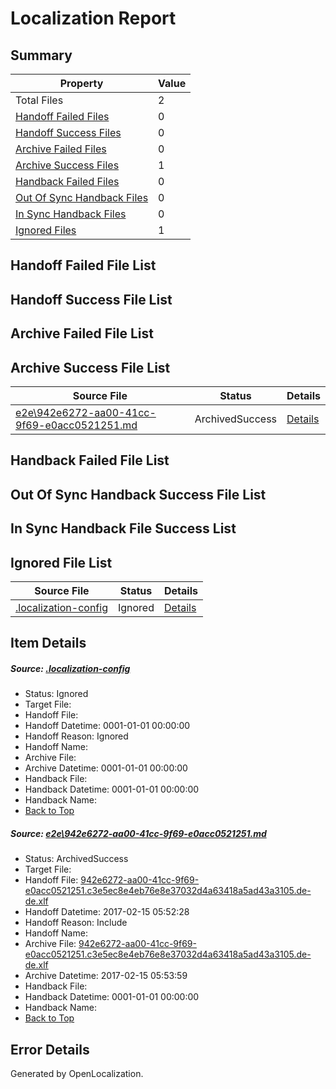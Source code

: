 # <a name='report-top'></a> Localization Report

## Summary
 Property | Value 
 -------- | ----- 
 Total Files | 2
[ Handoff Failed Files ](#handoff-failed-list)| 0
[ Handoff Success Files ](#handoff-success-list)| 0
[ Archive Failed Files ](#archive-failed-list)| 0
[ Archive Success Files ](#archive-success-list)| 1
[ Handback Failed Files ](#handback-failed-list)| 0
[ Out Of Sync Handback Files ](#outofsync-handback-success-list)| 0
[ In Sync Handback Files ](#insync-handback-success-list)| 0
[ Ignored Files ](#ignored-list)| 1

## <a name='handoff-failed-list'></a> Handoff Failed File List

## <a name='handoff-success-list'></a> Handoff Success File List

## <a name='archive-failed-list'></a> Archive Failed File List

## <a name='archive-success-list'></a> Archive Success File List
 Source File | Status | Details 
 ----------- | ------ | ------- 
 [e2e\942e6272-aa00-41cc-9f69-e0acc0521251.md](https://github.com/OpenLocalizationTestOrg/ol-test0/blob/f0862c0db733e92ba006efe06b537754dd1a327b/e2e/942e6272-aa00-41cc-9f69-e0acc0521251.md) | ArchivedSuccess | [Details](#31d81009f732c6119a34db27061195b475b655311)

## <a name='handback-failed-list'></a> Handback Failed File List

## <a name='outofsync-handback-success-list'></a> Out Of Sync Handback Success File List

## <a name='insync-handback-success-list'></a> In Sync Handback File Success List

## <a name='ignored-list'></a> Ignored File List
 Source File | Status | Details 
 ----------- | ------ | ------- 
 [.localization-config](https://github.com/OpenLocalizationTestOrg/ol-test0/blob/f0862c0db733e92ba006efe06b537754dd1a327b/.localization-config) | Ignored | [Details](#cb0632cf59c1387fc1742bfb9fa3c47f87e2e5c90)

## Item Details
##### <a name='cb0632cf59c1387fc1742bfb9fa3c47f87e2e5c90'></a> Source: [.localization-config](https://github.com/OpenLocalizationTestOrg/ol-test0/blob/f0862c0db733e92ba006efe06b537754dd1a327b/.localization-config)
* Status: Ignored
* Target File: 
* Handoff File: 
* Handoff Datetime: 0001-01-01 00:00:00
* Handoff Reason: Ignored
* Handoff Name: 
* Archive File: 
* Archive Datetime: 0001-01-01 00:00:00
* Handback File: 
* Handback Datetime: 0001-01-01 00:00:00
* Handback Name: 
* [Back to Top](#report-top)

##### <a name='31d81009f732c6119a34db27061195b475b655311'></a> Source: [e2e\942e6272-aa00-41cc-9f69-e0acc0521251.md](https://github.com/OpenLocalizationTestOrg/ol-test0/blob/f0862c0db733e92ba006efe06b537754dd1a327b/e2e/942e6272-aa00-41cc-9f69-e0acc0521251.md)
* Status: ArchivedSuccess
* Target File: 
* Handoff File: [942e6272-aa00-41cc-9f69-e0acc0521251.c3e5ec8e4eb76e8e37032d4a63418a5ad43a3105.de-de.xlf](https://github.com/OpenLocalizationTestOrg/ol-test0-handoff/blob/bc4565df3c584ff9ab2373cab2fc27f827ba8bf1/ol-handoff/OpenLocalizationTestOrg/ol-test0-dede/shujia/ht/942e6272-aa00-41cc-9f69-e0acc0521251.c3e5ec8e4eb76e8e37032d4a63418a5ad43a3105.de-de.xlf)
* Handoff Datetime: 2017-02-15 05:52:28
* Handoff Reason: Include
* Handoff Name: 
* Archive File: [942e6272-aa00-41cc-9f69-e0acc0521251.c3e5ec8e4eb76e8e37032d4a63418a5ad43a3105.de-de.xlf](https://github.com/OpenLocalizationTestOrg/ol-test0-handoff/blob/853e06293781b8bc32d7bc8d936300eb5d6ad30b/ol-archive/OpenLocalizationTestOrg/ol-test0-dede/shujia/ht/942e6272-aa00-41cc-9f69-e0acc0521251.c3e5ec8e4eb76e8e37032d4a63418a5ad43a3105.de-de.xlf)
* Archive Datetime: 2017-02-15 05:53:59
* Handback File: 
* Handback Datetime: 0001-01-01 00:00:00
* Handback Name: 
* [Back to Top](#report-top)


## Error Details

Generated by OpenLocalization.
